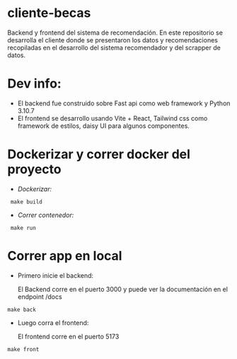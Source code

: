 # cliente-becas
Backend y frontend del sistema de recomendación. En este repositorio se desarrolla el cliente donde se presentaron los datos y recomendaciones recopiladas en el desarrollo del sistema recomendador y del scrapper de datos.

# Dev info:

- El backend fue construido sobre Fast api como web framework y Python 3.10.7
- El frontend se desarrollo usando Vite + React, Tailwind css como framework de estilos, daisy UI para algunos componentes.

# Dockerizar  y correr docker del proyecto

- *Dockerizar:* 
```shell
 make build
```

- *Correr contenedor:*

```shell
 make run
```
# Correr app en local

- Primero inicie el backend:

    El Backend corre en el puerto 3000 y puede ver la documentación en el endpoint /docs

```shell
make back
```

- Luego corra el frontend:

    El frontend corre en el puerto 5173

```shell
make front
```